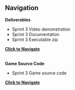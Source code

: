 ## Navigation

**Deliverables**
- Sprint 3 Video demonstration
- Sprint 3 Documentation
- Sprint 3 Executable zip

[**Click to Navigate**](./Sprint3_Deliverables)

\
**Game Source Code** 
- Sprint 3 Game source code

[**Click to Navigate**](./Sprint3_Game/)